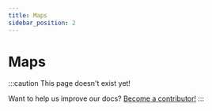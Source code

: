 ```yaml
---
title: Maps
sidebar_position: 2
---
```


# Maps

:::caution
This page doesn't exist yet! 

Want to help us improve our docs? [Become a contributor!](https://github.com/BattlesnakeOfficial/docs)
:::
